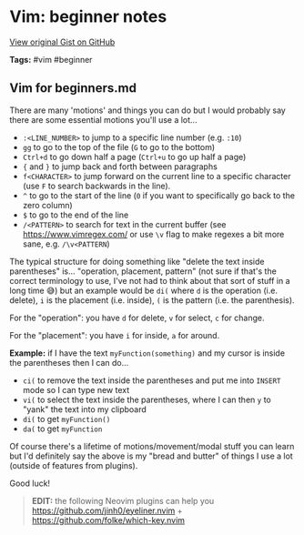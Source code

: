 # Vim: beginner notes 

[View original Gist on GitHub](https://gist.github.com/Integralist/95661bd8dad0b66909d3cd1823f0b8d4)

**Tags:** #vim #beginner

## Vim for beginners.md

There are many 'motions' and things you can do but I would probably say there are some essential motions you'll use a lot...

- `:<LINE_NUMBER>` to jump to a specific line number (e.g. `:10`)
- `gg` to go to the top of the file (`G` to go to the bottom)
- `Ctrl+d` to go down half a page (`Ctrl+u` to go up half a page)
- `{` and `}` to jump back and forth between paragraphs
- `f<CHARACTER>` to jump forward on the current line to a specific character (use `F` to search backwards in the line).
- `^` to go to the start of the line (`0` if you want to specifically go back to the zero column)
- `$` to go to the end of the line
- `/<PATTERN>` to search for text in the current buffer (see https://www.vimregex.com/ or use `\v` flag to make regexes a bit more sane, e.g. `/\v<PATTERN`)

The typical structure for doing something like "delete the text inside parentheses" is... "operation, placement, pattern" (not sure if that's the correct terminology to use, I've not had to think about that sort of stuff in a long time 😅) but an example would be `di(` where `d` is the operation (i.e. delete), `i` is the placement (i.e. inside), `(` is the pattern (i.e. the parenthesis).

For the "operation": you have `d` for delete, `v` for select, `c` for change.

For the "placement": you have `i` for inside, `a` for around.

**Example:** if I have the text `myFunction(something)` and my cursor is inside the parentheses then I can do...

- `ci(` to remove the text inside the parentheses and put me into `INSERT` mode so I can type new text 
- `vi(` to select the text inside the parentheses, where I can then `y` to "yank" the text into my clipboard
- `di(` to get `myFunction()` 
- `da(` to get `myFunction`

Of course there's a lifetime of motions/movement/modal stuff you can learn but I'd definitely say the above is my "bread and butter" of things I use a lot (outside of features from plugins).

Good luck!

> **EDIT:** the following Neovim plugins can help you https://github.com/jinh0/eyeliner.nvim + https://github.com/folke/which-key.nvim

